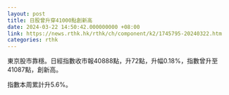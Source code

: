 ```yaml
---
layout: post
title: 日股曾升穿41000點創新高
date: 2024-03-22 14:50:42.000000000 +08:00
link: https://news.rthk.hk/rthk/ch/component/k2/1745795-20240322.htm
categories: rthk
---
```


東京股市靠穩。日經指數收市報40888點，升72點，升幅0.18%，指數曾升至41087點，創新高。

指數本周累計升5.6%。
